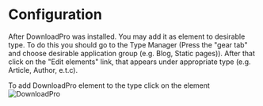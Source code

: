 # Configuration

After DownloadPro was installed. You may add it as element to desirable type. To do this
you should go to the Type Manager (Press the "gear tab" and choose desirable application group (e.g. Blog, Static pages)).
After that click on the "Edit elements" link, that appears under appropriate type (e.g. Article, Author, e.t.c).

To add DownloadPro element to the type click on the element
![DownloadPro](/images/dnloadpro_element.png)
